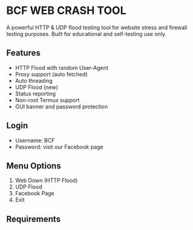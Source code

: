 # BCF WEB CRASH TOOL

A powerful HTTP & UDP flood testing tool for website stress and firewall testing purposes. Built for educational and self-testing use only.

## Features
- HTTP Flood with random User-Agent
- Proxy support (auto fetched)
- Auto threading
- UDP Flood (new)
- Status reporting
- Non-root Termux support
- GUI banner and password protection

## Login
- Username: BCF
- Password: visit our Facebook page

## Menu Options
1. Web Down (HTTP Flood)
2. UDP Flood
3. Facebook Page
4. Exit

## Requirements
